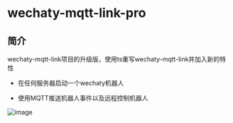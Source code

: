 # wechaty-mqtt-link-pro

## 简介

wechaty-mqtt-link项目的升级版，使用ts重写wechaty-mqtt-link并加入新的特性

- 在任何服务器启动一个wechaty机器人

- 使用MQTT推送机器人事件以及远程控制机器人

![image](https://github.com/atorber/wechaty-mqtt-link-pro/assets/19552906/3dc54a12-368f-4816-9cf5-495b548cb6b4)
